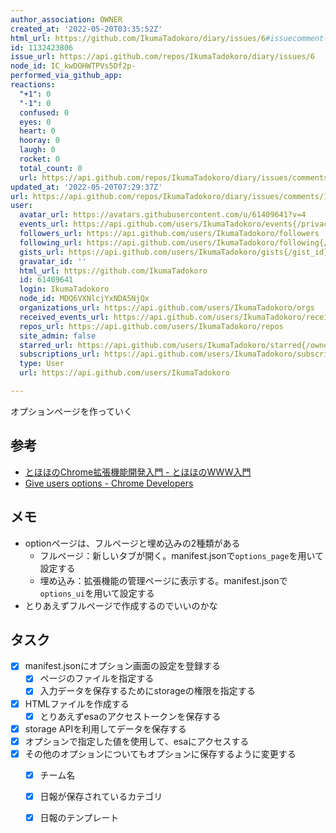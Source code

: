```yaml
---
author_association: OWNER
created_at: '2022-05-20T03:35:52Z'
html_url: https://github.com/IkumaTadokoro/diary/issues/6#issuecomment-1132423806
id: 1132423806
issue_url: https://api.github.com/repos/IkumaTadokoro/diary/issues/6
node_id: IC_kwDOHWTPVs5Df2p-
performed_via_github_app: 
reactions:
  "+1": 0
  "-1": 0
  confused: 0
  eyes: 0
  heart: 0
  hooray: 0
  laugh: 0
  rocket: 0
  total_count: 0
  url: https://api.github.com/repos/IkumaTadokoro/diary/issues/comments/1132423806/reactions
updated_at: '2022-05-20T07:29:37Z'
url: https://api.github.com/repos/IkumaTadokoro/diary/issues/comments/1132423806
user:
  avatar_url: https://avatars.githubusercontent.com/u/61409641?v=4
  events_url: https://api.github.com/users/IkumaTadokoro/events{/privacy}
  followers_url: https://api.github.com/users/IkumaTadokoro/followers
  following_url: https://api.github.com/users/IkumaTadokoro/following{/other_user}
  gists_url: https://api.github.com/users/IkumaTadokoro/gists{/gist_id}
  gravatar_id: ''
  html_url: https://github.com/IkumaTadokoro
  id: 61409641
  login: IkumaTadokoro
  node_id: MDQ6VXNlcjYxNDA5NjQx
  organizations_url: https://api.github.com/users/IkumaTadokoro/orgs
  received_events_url: https://api.github.com/users/IkumaTadokoro/received_events
  repos_url: https://api.github.com/users/IkumaTadokoro/repos
  site_admin: false
  starred_url: https://api.github.com/users/IkumaTadokoro/starred{/owner}{/repo}
  subscriptions_url: https://api.github.com/users/IkumaTadokoro/subscriptions
  type: User
  url: https://api.github.com/users/IkumaTadokoro

---
```

オプションページを作っていく

## 参考

- [とほほのChrome拡張機能開発入門 \- とほほのWWW入門](https://www.tohoho-web.com/ex/chrome_extension.html)
- [Give users options \- Chrome Developers](https://developer.chrome.com/docs/extensions/mv3/options/)

## メモ

- optionページは、フルページと埋め込みの2種類がある
  - フルページ：新しいタブが開く。manifest.jsonで`options_page`を用いて設定する
  - 埋め込み：拡張機能の管理ページに表示する。manifest.jsonで`options_ui`を用いて設定する
- とりあえずフルページで作成するのでいいのかな

## タスク

- [x] manifest.jsonにオプション画面の設定を登録する
  - [x] ページのファイルを指定する
  - [x] 入力データを保存するためにstorageの権限を指定する
- [x] HTMLファイルを作成する
  - [x] とりあえずesaのアクセストークンを保存する
- [x] storage APIを利用してデータを保存する
- [x] オプションで指定した値を使用して、esaにアクセスする
- [x] その他のオプションについてもオプションに保存するように変更する
  - [x] チーム名
  - [x] 日報が保存されているカテゴリ
  - [x] 日報のテンプレート

